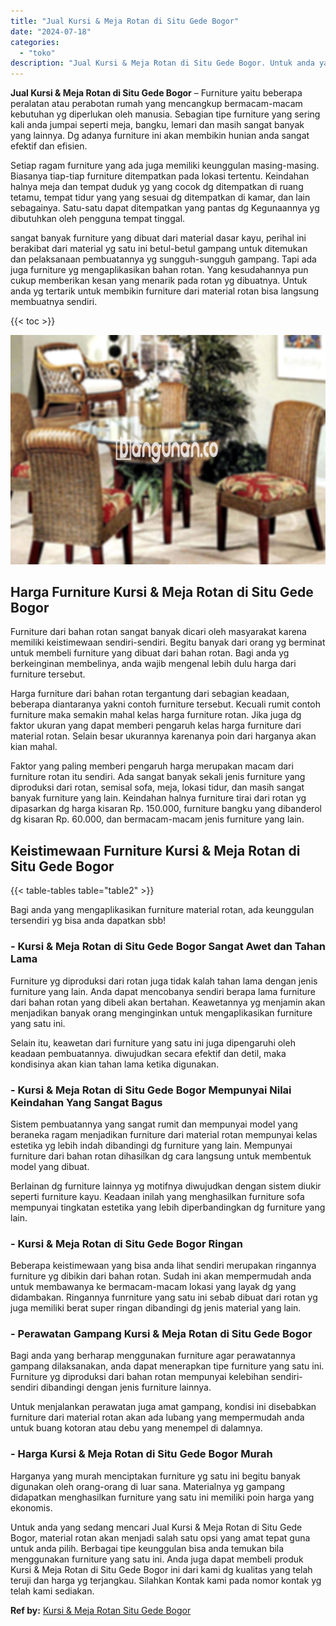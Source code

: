 ```yaml
---
title: "Jual Kursi & Meja Rotan di Situ Gede Bogor"
date: "2024-07-18"
categories: 
  - "toko"
description: "Jual Kursi & Meja Rotan di Situ Gede Bogor. Untuk anda yang sedang mencari Jual Kursi & Meja Rotan di Situ Gede Bogor, material rotan akan menjadi salah satu..."
---
```


**Jual Kursi & Meja Rotan di Situ Gede Bogor** – Furniture yaitu beberapa peralatan atau perabotan rumah yang mencangkup bermacam-macam kebutuhan yg diperlukan oleh manusia. Sebagian tipe furniture yang sering kali anda jumpai seperti meja, bangku, lemari dan masih sangat banyak yang lainnya. Dg adanya furniture ini akan membikin hunian anda sangat efektif dan efisien.

Setiap ragam furniture yang ada juga memiliki keunggulan masing-masing. Biasanya tiap-tiap furniture ditempatkan pada lokasi tertentu. Keindahan halnya meja dan tempat duduk yg yang cocok dg ditempatkan di ruang tetamu, tempat tidur yang yang sesuai dg ditempatkan di kamar, dan lain sebagainya. Satu-satu dapat ditempatkan yang pantas dg Kegunaannya yg dibutuhkan oleh pengguna tempat tinggal.

sangat banyak furniture yang dibuat dari material dasar kayu, perihal ini berakibat dari material yg satu ini betul-betul gampang untuk ditemukan dan pelaksanaan pembuatannya yg sungguh-sungguh gampang. Tapi ada juga furniture yg mengaplikasikan bahan rotan. Yang kesudahannya pun cukup memberikan kesan yang menarik pada rotan yg dibuatnya. Untuk anda yg tertarik untuk membikin furniture dari material rotan bisa langsung membuatnya sendiri.

{{< toc >}}

![Jual Kursi & Meja Rotan di Situ Gede Bogor](/images/kursi-meja-rotan-murah18.png)

## Harga Furniture Kursi & Meja Rotan di Situ Gede Bogor

Furniture dari bahan rotan sangat banyak dicari oleh masyarakat karena memiliki keistimewaan sendiri-sendiri. Begitu banyak dari orang yg berminat untuk membeli furniture yang dibuat dari bahan rotan. Bagi anda yg berkeinginan membelinya, anda wajib mengenal lebih dulu harga dari furniture tersebut.

Harga furniture dari bahan rotan tergantung dari sebagian keadaan, beberapa diantaranya yakni contoh furniture tersebut. Kecuali rumit contoh furniture maka semakin mahal kelas harga furniture rotan. Jika juga dg faktor ukuran yang dapat memberi pengaruh kelas harga furniture dari material rotan. Selain besar ukurannya karenanya poin dari harganya akan kian mahal.

Faktor yang paling memberi pengaruh harga merupakan macam dari furniture rotan itu sendiri. Ada sangat banyak sekali jenis furniture yang diproduksi dari rotan, semisal sofa, meja, lokasi tidur, dan masih sangat banyak furniture yang lain. Keindahan halnya furniture tirai dari rotan yg dipasarkan dg harga kisaran Rp. 150.000, furniture bangku yang dibanderol dg kisaran Rp. 60.000, dan bermacam-macam jenis furniture yang lain.

## Keistimewaan Furniture Kursi & Meja Rotan di Situ Gede Bogor

{{< table-tables table="table2" >}}

Bagi anda yang mengaplikasikan furniture material rotan, ada keunggulan tersendiri yg bisa anda dapatkan sbb!

### \- Kursi & Meja Rotan di Situ Gede Bogor Sangat Awet dan Tahan Lama

Furniture yg diproduksi dari rotan juga tidak kalah tahan lama dengan jenis furniture yang lain. Anda dapat mencobanya sendiri berapa lama furniture dari bahan rotan yang dibeli akan bertahan. Keawetannya yg menjamin akan menjadikan banyak orang menginginkan untuk mengaplikasikan furniture yang satu ini.

Selain itu, keawetan dari furniture yang satu ini juga dipengaruhi oleh keadaan pembuatannya. diwujudkan secara efektif dan detil, maka kondisinya akan kian tahan lama ketika digunakan.

### \- Kursi & Meja Rotan di Situ Gede Bogor Mempunyai Nilai Keindahan Yang Sangat Bagus

Sistem pembuatannya yang sangat rumit dan mempunyai model yang beraneka ragam menjadikan furniture dari material rotan mempunyai kelas estetika yg lebih indah dibandingi dg furniture yang lain. Mempunyai furniture dari bahan rotan dihasilkan dg cara langsung untuk membentuk model yang dibuat.

Berlainan dg furniture lainnya yg motifnya diwujudkan dengan sistem diukir seperti furniture kayu. Keadaan inilah yang menghasilkan furniture sofa mempunyai tingkatan estetika yang lebih diperbandingkan dg furniture yang lain.

### \- Kursi & Meja Rotan di Situ Gede Bogor Ringan

Beberapa keistimewaan yang bisa anda lihat sendiri merupakan ringannya furniture yg dibikin dari bahan rotan. Sudah ini akan mempermudah anda untuk membawanya ke bermacam-macam lokasi yang layak dg yang didambakan. Ringannya funrniture yang satu ini sebab dibuat dari rotan yg juga memiliki berat super ringan dibandingi dg jenis material yang lain.

### \- Perawatan Gampang Kursi & Meja Rotan di Situ Gede Bogor

Bagi anda yang berharap menggunakan furniture agar perawatannya gampang dilaksanakan, anda dapat menerapkan tipe furniture yang satu ini. Furniture yg diproduksi dari bahan rotan mempunyai kelebihan sendiri-sendiri dibandingi dengan jenis furniture lainnya.

Untuk menjalankan perawatan juga amat gampang, kondisi ini disebabkan furniture dari material rotan akan ada lubang yang mempermudah anda untuk buang kotoran atau debu yang menempel di dalamnya.

### \- Harga Kursi & Meja Rotan di Situ Gede Bogor Murah

Harganya yang murah menciptakan furniture yg satu ini begitu banyak digunakan oleh orang-orang di luar sana. Materialnya yg gampang didapatkan menghasilkan furniture yang satu ini memiliki poin harga yang ekonomis.

Untuk anda yang sedang mencari Jual Kursi & Meja Rotan di Situ Gede Bogor, material rotan akan menjadi salah satu opsi yang amat tepat guna untuk anda pilih. Berbagai tipe keunggulan bisa anda temukan bila menggunakan furniture yang satu ini. Anda juga dapat membeli produk Kursi & Meja Rotan di Situ Gede Bogor ini dari kami dg kualitas yang telah teruji dan harga yg terjangkau. Silahkan Kontak kami pada nomor kontak yg telah kami sediakan.

**Ref by:** [Kursi & Meja Rotan Situ Gede Bogor](https://id.wikipedia.org/wiki/Kursi)
